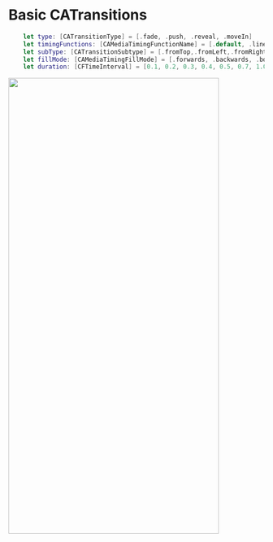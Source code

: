 <h1>Basic CATransitions</h1>

```Swift
    let type: [CATransitionType] = [.fade, .push, .reveal, .moveIn]
    let timingFunctions: [CAMediaTimingFunctionName] = [.default, .linear, .easeOut, .easeIn, .easeInEaseOut]
    let subType: [CATransitionSubtype] = [.fromTop,.fromLeft,.fromRight,.fromBottom]
    let fillMode: [CAMediaTimingFillMode] = [.forwards, .backwards, .both, .removed]
    let duration: [CFTimeInterval] = [0.1, 0.2, 0.3, 0.4, 0.5, 0.7, 1.0]
``` 

<img src="https://github.com/Winlentia/CATransitionDemo/blob/main/gif/CATransitionDemo.gif" width="414" height="896" />
